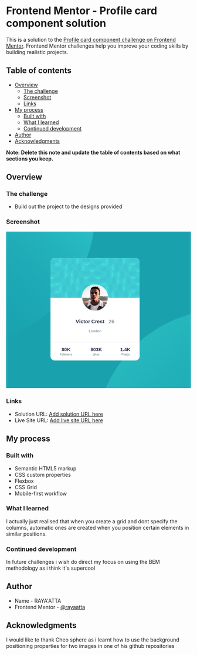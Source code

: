 # Frontend Mentor - Profile card component solution

This is a solution to the [Profile card component challenge on Frontend Mentor](https://www.frontendmentor.io/challenges/profile-card-component-cfArpWshJ). Frontend Mentor challenges help you improve your coding skills by building realistic projects. 

## Table of contents

- [Overview](#overview)
  - [The challenge](#the-challenge)
  - [Screenshot](#screenshot)
  - [Links](#links)
- [My process](#my-process)
  - [Built with](#built-with)
  - [What I learned](#what-i-learned)
  - [Continued development](#continued-development)
- [Author](#author)
- [Acknowledgments](#acknowledgments)

**Note: Delete this note and update the table of contents based on what sections you keep.**

## Overview

### The challenge

- Build out the project to the designs provided

### Screenshot

![](./Screenshot.png)

### Links

- Solution URL: [Add solution URL here](https://your-solution-url.com)
- Live Site URL: [Add live site URL here](https://your-live-site-url.com)

## My process

### Built with

- Semantic HTML5 markup
- CSS custom properties
- Flexbox
- CSS Grid
- Mobile-first workflow

### What I learned

I actually just realised that when you create a grid and dont specify the columns, automatic ones are created when you position certain elements in similar positions. 

### Continued development

In future challenges i wish do direct my focus on using the BEM methodology as i think it's supercool

## Author

- Name - RAYA'ATTA
- Frontend Mentor - [@rayaatta](https://www.frontendmentor.io/profile/rayaatta)
## Acknowledgments

I would like to thank Cheo sphere as i learnt how to use the background positioning properties for two images in one of his github repositories